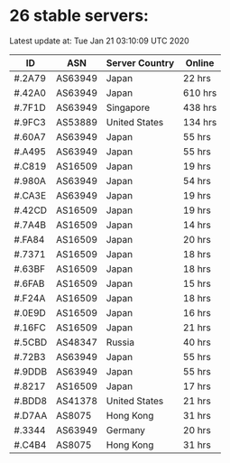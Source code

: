 # 26 stable servers:

Latest update at: Tue Jan 21 03:10:09 UTC 2020

| ID | ASN | Server Country | Online |
| -- | --- | -------------- | ------ |
| #.2A79 | AS63949 | Japan | 22 hrs |
| #.42A0 | AS63949 | Japan | 610 hrs |
| #.7F1D | AS63949 | Singapore | 438 hrs |
| #.9FC3 | AS53889 | United States | 134 hrs |
| #.60A7 | AS63949 | Japan | 55 hrs |
| #.A495 | AS63949 | Japan | 55 hrs |
| #.C819 | AS16509 | Japan | 19 hrs |
| #.980A | AS63949 | Japan | 54 hrs |
| #.CA3E | AS63949 | Japan | 19 hrs |
| #.42CD | AS16509 | Japan | 19 hrs |
| #.7A4B | AS16509 | Japan | 14 hrs |
| #.FA84 | AS16509 | Japan | 20 hrs |
| #.7371 | AS16509 | Japan | 18 hrs |
| #.63BF | AS16509 | Japan | 18 hrs |
| #.6FAB | AS16509 | Japan | 15 hrs |
| #.F24A | AS16509 | Japan | 18 hrs |
| #.0E9D | AS16509 | Japan | 16 hrs |
| #.16FC | AS16509 | Japan | 21 hrs |
| #.5CBD | AS48347 | Russia | 40 hrs |
| #.72B3 | AS63949 | Japan | 55 hrs |
| #.9DDB | AS63949 | Japan | 55 hrs |
| #.8217 | AS16509 | Japan | 17 hrs |
| #.BDD8 | AS41378 | United States | 21 hrs |
| #.D7AA | AS8075 | Hong Kong | 31 hrs |
| #.3344 | AS63949 | Germany | 20 hrs |
| #.C4B4 | AS8075 | Hong Kong | 31 hrs |


